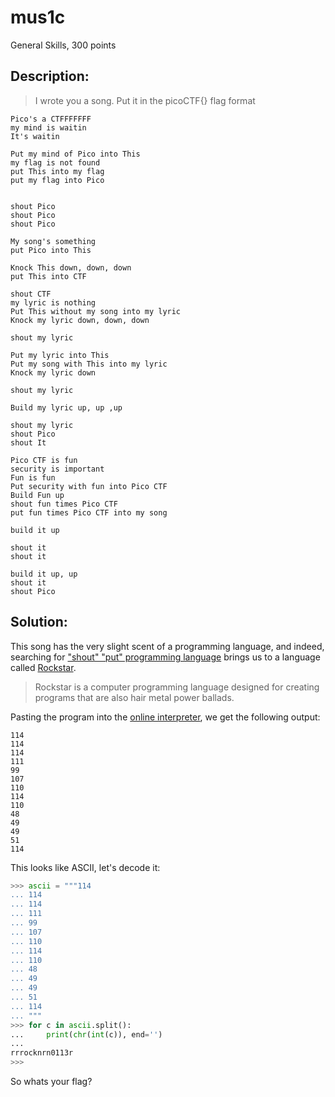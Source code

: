 # mus1c
General Skills, 300 points

## Description:
> I wrote you a song. Put it in the picoCTF{} flag format

```
Pico's a CTFFFFFFF
my mind is waitin
It's waitin

Put my mind of Pico into This
my flag is not found
put This into my flag
put my flag into Pico


shout Pico
shout Pico
shout Pico

My song's something
put Pico into This

Knock This down, down, down
put This into CTF

shout CTF
my lyric is nothing
Put This without my song into my lyric
Knock my lyric down, down, down

shout my lyric

Put my lyric into This
Put my song with This into my lyric
Knock my lyric down

shout my lyric

Build my lyric up, up ,up

shout my lyric
shout Pico
shout It

Pico CTF is fun
security is important
Fun is fun
Put security with fun into Pico CTF
Build Fun up
shout fun times Pico CTF
put fun times Pico CTF into my song

build it up

shout it
shout it

build it up, up
shout it
shout Pico
```

## Solution: 

This song has the very slight scent of a programming language, and indeed, searching for ["shout" "put" programming language](https://www.google.com/search?q=%22shout%22+%22put%22+programming+language) brings us to a language called [Rockstar](https://codewithrockstar.com/).

> Rockstar is a computer programming language designed for creating programs that are also hair metal power ballads.

Pasting the program into the [online interpreter](https://codewithrockstar.com/online), we get the following output:
```
114
114
114
111
99
107
110
114
110
48
49
49
51
114
```

This looks like ASCII, let's decode it:

```python
>>> ascii = """114
... 114
... 114
... 111
... 99
... 107
... 110
... 114
... 110
... 48
... 49
... 49
... 51
... 114
... """
>>> for c in ascii.split():
...     print(chr(int(c)), end='')
...
rrrocknrn0113r
>>>
```

So whats your flag?


